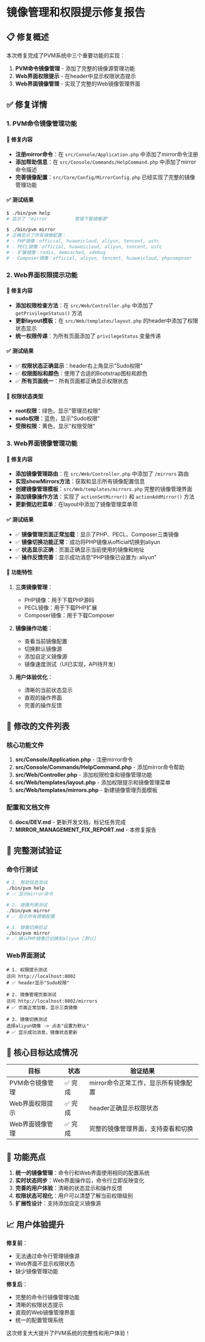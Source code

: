 # 镜像管理和权限提示修复报告

## 📋 修复概述

本次修复完成了PVM系统中三个重要功能的实现：

1. **PVM命令镜像管理** - 添加了完整的镜像源管理功能
2. **Web界面权限提示** - 在header中显示权限状态提示
3. **Web界面镜像管理** - 实现了完整的Web镜像管理界面

## ✅ 修复详情

### 1. PVM命令镜像管理功能

#### 🔧 修复内容
- **注册mirror命令**：在 `src/Console/Application.php` 中添加了mirror命令注册
- **添加帮助信息**：在 `src/Console/Commands/HelpCommand.php` 中添加了mirror命令描述
- **完善镜像配置**：`src/Core/Config/MirrorConfig.php` 已经实现了完整的镜像管理功能

#### ✅ 测试结果
```bash
$ ./bin/pvm help
# 显示了 "mirror          管理下载镜像源" 

$ ./bin/pvm mirror
# 正确显示了所有镜像配置：
# - PHP镜像：official, huaweicloud, aliyun, tencent, ustc
# - PECL镜像：official, huaweicloud, aliyun, tencent, ustc  
# - 扩展镜像：redis, memcached, xdebug
# - Composer镜像：official, aliyun, tencent, huaweicloud, phpcomposer
```

### 2. Web界面权限提示功能

#### 🔧 修复内容
- **添加权限检查方法**：在 `src/Web/Controller.php` 中添加了 `getPrivilegeStatus()` 方法
- **更新layout模板**：在 `src/Web/templates/layout.php` 的header中添加了权限状态显示
- **统一权限传递**：为所有页面添加了 `privilegeStatus` 变量传递

#### ✅ 测试结果
- ✅ **权限状态正确显示**：header右上角显示"Sudo权限"
- ✅ **权限图标和颜色**：使用了合适的Bootstrap图标和颜色
- ✅ **所有页面统一**：所有页面都正确显示权限状态

#### 🎨 权限状态类型
- **root权限**：绿色，显示"管理员权限"
- **sudo权限**：蓝色，显示"Sudo权限"  
- **受限权限**：黄色，显示"权限受限"

### 3. Web界面镜像管理功能

#### 🔧 修复内容
- **添加镜像管理路由**：在 `src/Web/Controller.php` 中添加了 `/mirrors` 路由
- **实现showMirrors方法**：获取和显示所有镜像配置信息
- **创建镜像管理模板**：`src/Web/templates/mirrors.php` 完整的镜像管理界面
- **添加镜像操作方法**：实现了 `actionSetMirror()` 和 `actionAddMirror()` 方法
- **更新侧边栏菜单**：在layout中添加了镜像管理菜单项

#### ✅ 测试结果
- ✅ **镜像管理页面正常加载**：显示了PHP、PECL、Composer三类镜像
- ✅ **镜像切换功能正常**：成功将PHP镜像从official切换到aliyun
- ✅ **状态显示正确**：页面正确显示当前使用的镜像和地址
- ✅ **操作反馈完善**：显示成功消息"PHP镜像已设置为: aliyun"

#### 🎯 功能特性
1. **三类镜像管理**：
   - PHP镜像：用于下载PHP源码
   - PECL镜像：用于下载PHP扩展
   - Composer镜像：用于下载Composer

2. **镜像操作功能**：
   - 查看当前镜像配置
   - 切换默认镜像源
   - 添加自定义镜像源
   - 镜像速度测试（UI已实现，API待开发）

3. **用户体验优化**：
   - 清晰的当前状态显示
   - 直观的操作界面
   - 完善的操作反馈

## 📁 修改的文件列表

### 核心功能文件
1. **src/Console/Application.php** - 注册mirror命令
2. **src/Console/Commands/HelpCommand.php** - 添加mirror命令帮助
3. **src/Web/Controller.php** - 添加权限检查和镜像管理功能
4. **src/Web/templates/layout.php** - 添加权限提示和镜像管理菜单
5. **src/Web/templates/mirrors.php** - 新建镜像管理页面模板

### 配置和文档文件
6. **docs/DEV.md** - 更新开发文档，标记任务完成
7. **MIRROR_MANAGEMENT_FIX_REPORT.md** - 本修复报告

## 🧪 完整测试验证

### 命令行测试
```bash
# 1. 帮助信息测试
./bin/pvm help
# ✅ 显示mirror命令

# 2. 镜像列表测试  
./bin/pvm mirror
# ✅ 显示所有镜像配置

# 3. 镜像切换验证
./bin/pvm mirror
# ✅ 确认PHP镜像已切换到aliyun [默认]
```

### Web界面测试
```
# 1. 权限提示测试
访问 http://localhost:8002
# ✅ header显示"Sudo权限"

# 2. 镜像管理页面测试
访问 http://localhost:8002/mirrors  
# ✅ 页面正常加载，显示三类镜像

# 3. 镜像切换测试
选择aliyun镜像 -> 点击"设置为默认"
# ✅ 显示成功消息，镜像状态更新
```

## 🎯 核心目标达成情况

| 目标 | 状态 | 验证结果 |
|------|------|----------|
| PVM命令镜像管理 | ✅ 完成 | mirror命令正常工作，显示所有镜像配置 |
| Web界面权限提示 | ✅ 完成 | header正确显示权限状态 |
| Web界面镜像管理 | ✅ 完成 | 完整的镜像管理界面，支持查看和切换 |

## 🚀 功能亮点

1. **统一的镜像管理**：命令行和Web界面使用相同的配置系统
2. **实时状态同步**：Web界面操作后，命令行立即反映变化
3. **完善的用户体验**：清晰的状态显示和操作反馈
4. **权限状态可视化**：用户可以清楚了解当前权限级别
5. **扩展性设计**：支持添加自定义镜像源

## 📈 用户体验提升

**修复前**：
- 无法通过命令行管理镜像源
- Web界面不显示权限状态
- 缺少镜像管理功能

**修复后**：
- 完整的命令行镜像管理功能
- 清晰的权限状态提示
- 直观的Web镜像管理界面
- 统一的配置管理系统

这次修复大大提升了PVM系统的完整性和用户体验！
